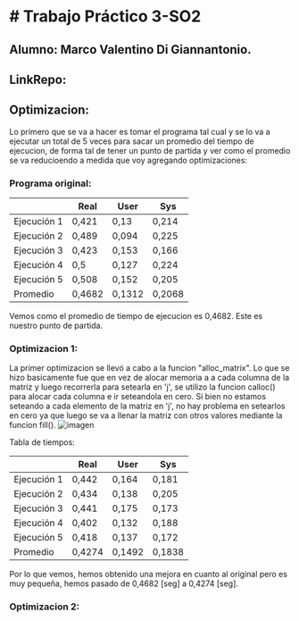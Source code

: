 # # Trabajo Práctico 3-SO2

## Alumno: Marco Valentino Di Giannantonio.
## LinkRepo: 

## Optimizacion: 
Lo primero que se va a hacer es tomar el programa tal cual y se lo va a ejecutar un total de 5 veces para sacar un promedio del tiempo de ejecucion, de forma tal de tener un punto de partida y ver como el promedio se va reducioendo a medida que voy agregando optimizaciones:<br>

### Programa original:

|            | Real    | User    | Sys     |
|------------|---------|---------|---------|
| Ejecución 1| 0,421   | 0,13    | 0,214   |
| Ejecución 2| 0,489   | 0,094   | 0,225   |
| Ejecución 3| 0,423   | 0,153   | 0,166   |
| Ejecución 4| 0,5     | 0,127   | 0,224   |
| Ejecución 5| 0,508   | 0,152   | 0,205   |
| Promedio   | 0,4682  | 0,1312  | 0,2068  |

Vemos como el promedio de tiempo de ejecucion es 0,4682. Este es nuestro punto de partida.<br>

### Optimizacion 1:
La primer optimizacion se llevó a cabo a la funcion "alloc_matrix". Lo que se hizo basicamente fue que en vez de alocar memoria a a cada columna de la matriz y luego recorrerla para setearla en 'j', se utilizo la funcion calloc() para alocar cada columna e ir seteandola en cero. Si bien no estamos seteando a cada elemento de la matriz en 'j', no hay problema en setearlos en cero ya que luego se va a llenar la matriz con otros valores mediante la funcion fill().
![imagen](https://user-images.githubusercontent.com/88598932/233863377-6d519144-c725-4cae-a9bf-9ae1a5ad9a55.png)

Tabla de tiempos:

|            | Real    | User    | Sys     |
|------------|---------|---------|---------|
| Ejecución 1| 0,442   | 0,164   | 0,181   |
| Ejecución 2| 0,434   | 0,138   | 0,205   |
| Ejecución 3| 0,441   | 0,175   | 0,173   |
| Ejecución 4| 0,402   | 0,132   | 0,188   |
| Ejecución 5| 0,418   | 0,137   | 0,172   |
| Promedio   | 0,4274  | 0,1492  | 0,1838  |

Por lo que vemos, hemos obtenido una mejora en cuanto al original pero es muy pequeña, hemos pasado de 0,4682 [seg] a 0,4274 [seg].

### Optimizacion 2:
